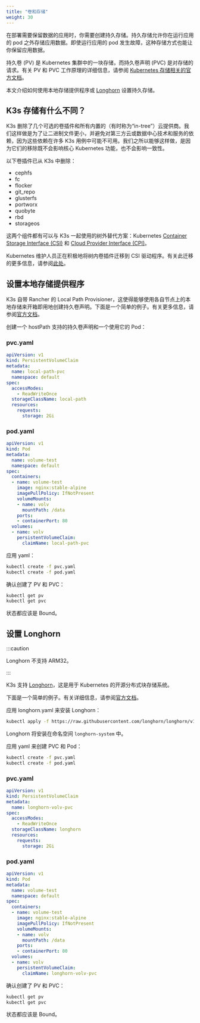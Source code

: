 ```yaml
---
title: "卷和存储"
weight: 30
---
```


在部署需要保​​留数据的应用时，你需要创建持久存储。持久存储允许你在运行应用的 pod 之外存储应用数据。即使运行应用的 pod 发生故障，这种存储方式也能让你保留应用数据。

持久卷 (PV) 是 Kubernetes 集群中的一块存储，而持久卷声明 (PVC) 是对存储的请求。有关 PV 和 PVC 工作原理的详细信息，请参阅 [Kubernetes 存储相关的官方文档](https://kubernetes.io/docs/concepts/storage/volumes/)。

本文介绍如何使用本地存储提供程序或 [Longhorn](#设置-longhorn) 设置持久存储。

## K3s 存储有什么不同？

K3s 删除了几个可选的卷插件和所有内置的（有时称为“in-tree”）云提供商。我们这样做是为了让二进制文件更小，并避免对第三方云或数据中心技术和服务的依赖，因为这些依赖在许多 K3s 用例中可能不可用。我们之所以能够这样做，是因为它们的移除既不会影响核心 Kubernetes 功能，也不会影响一致性。

以下卷插件已从 K3s 中删除：

* cephfs
* fc
* flocker
* git_repo
* glusterfs
* portworx
* quobyte
* rbd
* storageos

这两个组件都有可以与 K3s 一起使用的树外替代方案：Kubernetes [Container Storage Interface (CSI)](https://github.com/container-storage-interface/spec/blob/master/spec.md) 和 [Cloud Provider Interface (CPI)](https://kubernetes.io/docs/tasks/administer-cluster/running-cloud-controller/)。

Kubernetes 维护人员正在积极地将树内卷插件迁移到 CSI 驱动程序。有关此迁移的更多信息，请参阅[此处](https://kubernetes.io/blog/2021/12/10/storage-in-tree-to-csi-migration-status-update/)。

## 设置本地存储提供程序
K3s 自带 Rancher 的 Local Path Provisioner，这使得能够使用各自节点上的本地存储来开箱即用地创建持久卷声明。下面是一个简单的例子。有关更多信息，请参阅[官方文档](https://github.com/rancher/local-path-provisioner/blob/master/README.md#usage)。

创建一个 hostPath 支持的持久卷声明和一个使用它的 Pod：

### pvc.yaml

```yaml
apiVersion: v1
kind: PersistentVolumeClaim
metadata:
  name: local-path-pvc
  namespace: default
spec:
  accessModes:
    - ReadWriteOnce
  storageClassName: local-path
  resources:
    requests:
      storage: 2Gi
```

### pod.yaml

```yaml
apiVersion: v1
kind: Pod
metadata:
  name: volume-test
  namespace: default
spec:
  containers:
  - name: volume-test
    image: nginx:stable-alpine
    imagePullPolicy: IfNotPresent
    volumeMounts:
    - name: volv
      mountPath: /data
    ports:
    - containerPort: 80
  volumes:
  - name: volv
    persistentVolumeClaim:
      claimName: local-path-pvc
```

应用 yaml：

```bash
kubectl create -f pvc.yaml
kubectl create -f pod.yaml
```

确认创建了 PV 和 PVC：

```bash
kubectl get pv
kubectl get pvc
```

状态都应该是 Bound。

## 设置 Longhorn

:::caution

Longhorn 不支持 ARM32。

:::


K3s 支持 [Longhorn](https://github.com/longhorn/longhorn)，这是用于 Kubernetes 的开源分布式块存储系统。

下面是一个简单的例子。有关详细信息，请参阅[官方文档](https://longhorn.io/docs/latest/)。

应用 longhorn.yaml 来安装 Longhorn：

```bash
kubectl apply -f https://raw.githubusercontent.com/longhorn/longhorn/v1.5.1/deploy/longhorn.yaml
```

Longhorn 将安装在命名空间 `longhorn-system` 中。

应用 yaml 来创建 PVC 和 Pod：

```bash
kubectl create -f pvc.yaml
kubectl create -f pod.yaml
```

### pvc.yaml

```yaml
apiVersion: v1
kind: PersistentVolumeClaim
metadata:
  name: longhorn-volv-pvc
spec:
  accessModes:
    - ReadWriteOnce
  storageClassName: longhorn
  resources:
    requests:
      storage: 2Gi
```

### pod.yaml

```yaml
apiVersion: v1
kind: Pod
metadata:
  name: volume-test
  namespace: default
spec:
  containers:
  - name: volume-test
    image: nginx:stable-alpine
    imagePullPolicy: IfNotPresent
    volumeMounts:
    - name: volv
      mountPath: /data
    ports:
    - containerPort: 80
  volumes:
  - name: volv
    persistentVolumeClaim:
      claimName: longhorn-volv-pvc
```

确认创建了 PV 和 PVC：

```bash
kubectl get pv
kubectl get pvc
```

状态都应该是 Bound。
